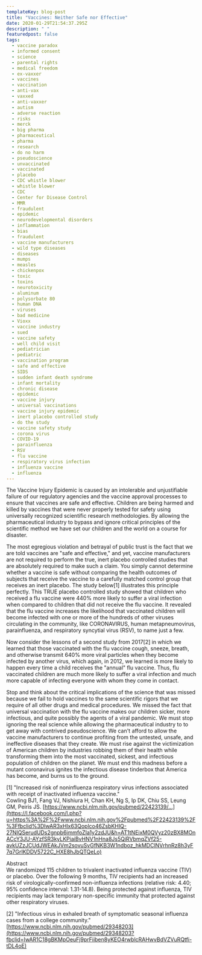 ```yaml
---
templateKey: blog-post
title: "Vaccines: Neither Safe nor Effective"
date: 2020-01-29T21:54:37.295Z
description: " "
featuredpost: false
tags:
  - vaccine paradox
  - informed consent
  - science
  - parental rights
  - medical freedom
  - ex-vaxxer
  - vaccines
  - vaccination
  - anti-vax
  - vaxxed
  - anti-vaxxer
  - autism
  - adverse reaction
  - risks
  - merck
  - big pharma
  - pharmaceutical
  - pharma
  - research
  - do no harm
  - pseudoscience
  - unvaccinated
  - vaccinated
  - placebo
  - CDC whistle blower
  - whistle blower
  - CDC
  - Center for Disease Control
  - MMR
  - fraudulent
  - epidemic
  - neurodevelopmental disorders
  - inflammation
  - bias
  - fraudulent
  - vaccine manufacturers
  - wild type diseases
  - diseases
  - mumps
  - measles
  - chickenpox
  - toxic
  - toxins
  - neurotoxicity
  - aluminum
  - polysorbate 80
  - human DNA
  - viruses
  - bad medicine
  - Vioxx
  - vaccine industry
  - sued
  - vaccine safety
  - well child visit
  - pediatrician
  - pediatric
  - vaccination program
  - safe and effective
  - SIDS
  - sudden infant death syndrome
  - infant mortality
  - chronic disease
  - epidemic
  - vaccine injury
  - universal vaccinations
  - vaccine injury epidemic
  - inert placebo controlled study
  - do the study
  - vaccine safety study
  - corona virus
  - COVID-19
  - parainfluenza
  - RSV
  - flu vaccine
  - respiratory virus infection
  - influenza vaccine
  - influenza
---
```

The[](https://www.facebook.com/hashtag/vaccineinjuryepidemic?source=feed_text&epa=HASHTAG) Vaccine Injury Epidemic is caused by an intolerable and unjustifiable failure of our regulatory agencies and the vaccine approval processes to ensure that vaccines are safe and effective. Children are being harmed and killed by vaccines that were never properly tested for safety using universally recognized scientific research methodologies. By allowing the pharmaceutical industry to bypass and ignore critical principles of the scientific method we have set our children and the world on a course for disaster.

The most egregious violation and betrayal of public trust is the fact that we are told vaccines are "safe and effective," and yet, vaccine manufacturers are not required to perform the true, inert placebo controlled studies that are absolutely required to make such a claim. You simply cannot determine whether a vaccine is safe without comparing the health outcomes of subjects that receive the vaccine to a carefully matched control group that receives an inert placebo. The study below\[1] illustrates this principle perfectly. This TRUE placebo controlled study showed that children who received a flu vaccine were 440% more likely to suffer a viral infection when compared to children that did not receive the flu vaccine. It revealed that the flu vaccine increases the likelihood that vaccinated children will become infected with one or more of the hundreds of other viruses circulating in the community, like CORONAVIRUS, human metapneumovirus, parainfluenza, and respiratory syncytial virus (RSV), to name just a few.

Now consider the lessons of a second study from 2017\[2] in which we learned that those vaccinated with the flu vaccine cough, sneeze, breath, and otherwise transmit 640% more viral particles when they become infected by another virus, which again, in 2012, we learned is more likely to happen every time a child receives the "annual" flu vaccine. Thus, flu vaccinated children are much more likely to suffer a viral infection and much more capable of infecting everyone with whom they come in contact.

Stop and think about the critical implications of the science that was missed because we fail to hold vaccines to the same scientific rigors that we require of all other drugs and medical procedures. We missed the fact that universal vaccination with the flu vaccine makes our children sicker, more infectious, and quite possibly the agents of a viral pandemic. We must stop ignoring the real science while allowing the pharmaceutical industry to to get away with contrived pseudoscience. We can't afford to allow the vaccine manufacturers to continue profiting from the untested, unsafe, and ineffective diseases that they create. We must rise against the victimization of American children by industries robbing them of their health while transforming them into the most vaccinated, sickest, and infectious population of children on the planet. We must end this madness before a mutant coronavirus ignites the infectious disease tinderbox that America has become, and burns us to the ground.

\[1] "Increased risk of noninfluenza respiratory virus infections associated with receipt of inactivated influenza vaccine."\
Cowling BJ1, Fang VJ, Nishiura H, Chan KH, Ng S, Ip DK, Chiu SS, Leung GM, Peiris JS. [https://www.ncbi.nlm.nih.gov/pubmed/22423139/…](https://l.facebook.com/l.php?u=https%3A%2F%2Fwww.ncbi.nlm.nih.gov%2Fpubmed%2F22423139%2F%3Ffbclid%3DIwAR3xHlx63Qoplco46ZsbKHIQ-27NIQSerudUDs2gnpb6immfoZIa1y2zdJU&h=AT1tNEixM0QVyz20zBX8MOnACcY3JU-AYzfSR3kyLKPiaiBvHNV1nHna8Js5QiRVbmqZVf25-avkUZzJCUdJWEAkJVm2sovuSvGfNKB3W1ndboz_hkMDClNVrhnRz8h3yF7q7GrIKDDV5722C_HXE8hJbQTQeLo)

Abstract\
We randomized 115 children to trivalent inactivated influenza vaccine (TIV) or placebo. Over the following 9 months, TIV recipients had an increased risk of virologically-confirmed non-influenza infections (relative risk: 4.40; 95% confidence interval: 1.31-14.8). Being protected against influenza, TIV recipients may lack temporary non-specific immunity that protected against other respiratory viruses.

\[2] "Infectious virus in exhaled breath of symptomatic seasonal influenza cases from a college community." [https://www.ncbi.nlm.nih.gov/pubmed/29348203](https://www.ncbi.nlm.nih.gov/pubmed/29348203?fbclid=IwAR1C18gBKMpOeuFj9prFiiben8yKEO4rwblcRAHwvBdVZVuRQtfi-tDL4oE)